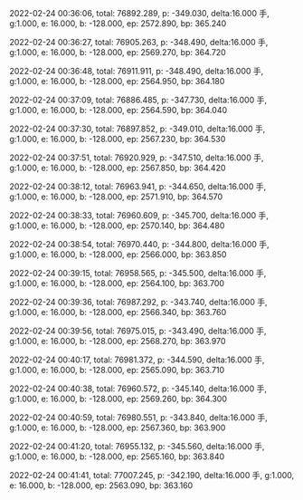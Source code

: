 2022-02-24 00:36:06, total: 76892.289, p: -349.030, delta:16.000 手, g:1.000, e: 16.000, b: -128.000, ep: 2572.890, bp: 365.240

2022-02-24 00:36:27, total: 76905.263, p: -348.490, delta:16.000 手, g:1.000, e: 16.000, b: -128.000, ep: 2569.270, bp: 364.720

2022-02-24 00:36:48, total: 76911.911, p: -348.490, delta:16.000 手, g:1.000, e: 16.000, b: -128.000, ep: 2564.950, bp: 364.180

2022-02-24 00:37:09, total: 76886.485, p: -347.730, delta:16.000 手, g:1.000, e: 16.000, b: -128.000, ep: 2564.590, bp: 364.040

2022-02-24 00:37:30, total: 76897.852, p: -349.010, delta:16.000 手, g:1.000, e: 16.000, b: -128.000, ep: 2567.230, bp: 364.530

2022-02-24 00:37:51, total: 76920.929, p: -347.510, delta:16.000 手, g:1.000, e: 16.000, b: -128.000, ep: 2567.850, bp: 364.420

2022-02-24 00:38:12, total: 76963.941, p: -344.650, delta:16.000 手, g:1.000, e: 16.000, b: -128.000, ep: 2571.910, bp: 364.570

2022-02-24 00:38:33, total: 76960.609, p: -345.700, delta:16.000 手, g:1.000, e: 16.000, b: -128.000, ep: 2570.140, bp: 364.480

2022-02-24 00:38:54, total: 76970.440, p: -344.800, delta:16.000 手, g:1.000, e: 16.000, b: -128.000, ep: 2566.000, bp: 363.850

2022-02-24 00:39:15, total: 76958.565, p: -345.500, delta:16.000 手, g:1.000, e: 16.000, b: -128.000, ep: 2564.100, bp: 363.700

2022-02-24 00:39:36, total: 76987.292, p: -343.740, delta:16.000 手, g:1.000, e: 16.000, b: -128.000, ep: 2566.340, bp: 363.760

2022-02-24 00:39:56, total: 76975.015, p: -343.490, delta:16.000 手, g:1.000, e: 16.000, b: -128.000, ep: 2568.270, bp: 363.970

2022-02-24 00:40:17, total: 76981.372, p: -344.590, delta:16.000 手, g:1.000, e: 16.000, b: -128.000, ep: 2565.090, bp: 363.710

2022-02-24 00:40:38, total: 76960.572, p: -345.140, delta:16.000 手, g:1.000, e: 16.000, b: -128.000, ep: 2569.260, bp: 364.300

2022-02-24 00:40:59, total: 76980.551, p: -343.840, delta:16.000 手, g:1.000, e: 16.000, b: -128.000, ep: 2567.360, bp: 363.900

2022-02-24 00:41:20, total: 76955.132, p: -345.560, delta:16.000 手, g:1.000, e: 16.000, b: -128.000, ep: 2565.160, bp: 363.840

2022-02-24 00:41:41, total: 77007.245, p: -342.190, delta:16.000 手, g:1.000, e: 16.000, b: -128.000, ep: 2563.090, bp: 363.160